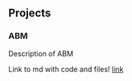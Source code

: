 ## Projects

### ABM
Description of ABM

Link to md with code and files!
[link](https://lena-kilian.github.io/work/abm/index)
